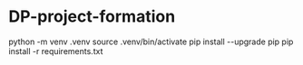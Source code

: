 # DP-project-formation
python -m venv .venv
source .venv/bin/activate
pip install --upgrade pip
pip install -r requirements.txt